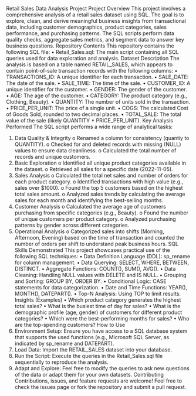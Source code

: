 Retail Sales Data Analysis Project
Project Overview
This project involves a comprehensive analysis of a retail sales dataset using SQL. The goal is to explore, clean, and derive meaningful business insights from transactional data, including customer demographics, product categories, sales performance, and purchasing patterns. The SQL scripts perform data quality checks, aggregate sales metrics, and segment data to answer key business questions.
Repository Contents
This repository contains the following SQL file:
•	Retail_Sales.sql: The main script containing all SQL queries used for data exploration and analysis.
Dataset Description
The analysis is based on a table named RETAIL_SALES, which appears to contain point-of-sale transaction records with the following columns:
•	TRANSACTIONS_ID: A unique identifier for each transaction.
•	SALE_DATE: The date of the sale.
•	SALE_TIME: The time of the sale.
•	CUSTOMER_ID: A unique identifier for the customer.
•	GENDER: The gender of the customer.
•	AGE: The age of the customer.
•	CATEGORY: The product category (e.g., Clothing, Beauty).
•	QUANTITY: The number of units sold in the transaction.
•	PRICE_PER_UNIT: The price of a single unit.
•	COGS: The calculated Cost of Goods Sold, rounded to two decimal places.
•	TOTAL_SALE: The total value of the sale (likely QUANTITY * PRICE_PER_UNIT).
Key Analysis Performed
The SQL script performs a wide range of analytical tasks:
1.	Data Quality & Integrity
o	Renamed a column for consistency (quantiy to QUANTITY).
o	Checked for and deleted records with missing (NULL) values to ensure data cleanliness.
o	Calculated the total number of records and unique customers.
2.	Basic Exploration
o	Identified all unique product categories available in the dataset.
o	Retrieved all sales for a specific date (2022-11-05).
3.	Sales Analysis
o	Calculated the total net sales and number of orders for each product category.
o	Identified transactions with high value (e.g., sales over $1000).
o	Found the top 5 customers based on the highest total sales amount.
o	Analyzed sales trends by calculating the average sales for each month and identifying the best-selling months.
4.	Customer Analysis
o	Calculated the average age of customers purchasing from specific categories (e.g., Beauty).
o	Found the number of unique customers per product category.
o	Analyzed purchasing patterns by gender across different categories.
5.	Operational Analysis
o	Categorized sales into shifts (Morning, Afternoon, Evening) based on the time of transaction and counted the number of orders per shift to understand peak business hours.
SQL Skills Demonstrated
This project showcases practical use of the following SQL techniques:
•	Data Definition Language (DDL): sp_rename for column management.
•	Data Querying: SELECT, WHERE, BETWEEN, DISTINCT.
•	Aggregate Functions: COUNT(), SUM(), AVG().
•	Data Cleaning: Handling NULL values with DELETE and IS NULL.
•	Grouping and Sorting: GROUP BY, ORDER BY.
•	Conditional Logic: CASE statements for data categorization.
•	Date and Time Functions: YEAR(), MONTH(), DATEPART().
•	Top-N Analysis: Using TOP to limit results.
Insights (Examples)
•	Which product category generates the highest total sales?
•	What is the busiest time of day for sales?
•	What is the demographic profile (age, gender) of customers for different product categories?
•	Which were the best-performing months for sales?
•	Who are the top-spending customers?
How to Use
1.	Environment Setup: Ensure you have access to a SQL database system that supports the used functions (e.g., Microsoft SQL Server, as indicated by sp_rename and DATEPART).
2.	Load Data: Import the RETAIL_SALES dataset into your database.
3.	Run the Script: Execute the queries in the Retail_Sales.sql file sequentially to reproduce the analysis.
4.	Adapt and Explore: Feel free to modify the queries to ask new questions of the data or adapt them for your own datasets.
Contributing
Contributions, issues, and feature requests are welcome! Feel free to check the issues page or fork the repository and submit a pull request.

